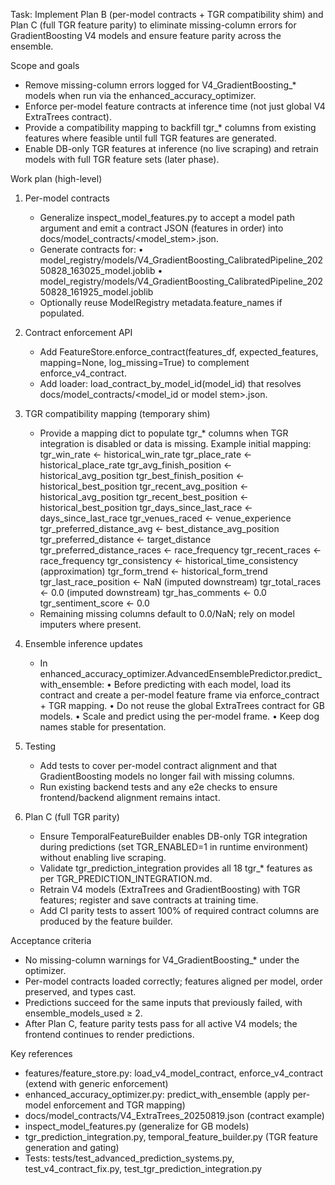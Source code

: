 Task: Implement Plan B (per-model contracts + TGR compatibility shim) and Plan C (full TGR feature parity) to eliminate missing-column errors for GradientBoosting V4 models and ensure feature parity across the ensemble.

Scope and goals
- Remove missing-column errors logged for V4_GradientBoosting_* models when run via the enhanced_accuracy_optimizer.
- Enforce per-model feature contracts at inference time (not just global V4 ExtraTrees contract).
- Provide a compatibility mapping to backfill tgr_* columns from existing features where feasible until full TGR features are generated.
- Enable DB-only TGR features at inference (no live scraping) and retrain models with full TGR feature sets (later phase).

Work plan (high-level)
1) Per-model contracts
   - Generalize inspect_model_features.py to accept a model path argument and emit a contract JSON (features in order) into docs/model_contracts/<model_stem>.json.
   - Generate contracts for:
     • model_registry/models/V4_GradientBoosting_CalibratedPipeline_20250828_163025_model.joblib
     • model_registry/models/V4_GradientBoosting_CalibratedPipeline_20250828_161925_model.joblib
   - Optionally reuse ModelRegistry metadata.feature_names if populated.

2) Contract enforcement API
   - Add FeatureStore.enforce_contract(features_df, expected_features, mapping=None, log_missing=True) to complement enforce_v4_contract.
   - Add loader: load_contract_by_model_id(model_id) that resolves docs/model_contracts/<model_id or model stem>.json.

3) TGR compatibility mapping (temporary shim)
   - Provide a mapping dict to populate tgr_* columns when TGR integration is disabled or data is missing. Example initial mapping:
     tgr_win_rate <- historical_win_rate
     tgr_place_rate <- historical_place_rate
     tgr_avg_finish_position <- historical_avg_position
     tgr_best_finish_position <- historical_best_position
     tgr_recent_avg_position <- historical_avg_position
     tgr_recent_best_position <- historical_best_position
     tgr_days_since_last_race <- days_since_last_race
     tgr_venues_raced <- venue_experience
     tgr_preferred_distance_avg <- best_distance_avg_position
     tgr_preferred_distance <- target_distance
     tgr_preferred_distance_races <- race_frequency
     tgr_recent_races <- race_frequency
     tgr_consistency <- historical_time_consistency (approximation)
     tgr_form_trend <- historical_form_trend
     tgr_last_race_position <- NaN (imputed downstream)
     tgr_total_races <- 0.0 (imputed downstream)
     tgr_has_comments <- 0.0
     tgr_sentiment_score <- 0.0
   - Remaining missing columns default to 0.0/NaN; rely on model imputers where present.

4) Ensemble inference updates
   - In enhanced_accuracy_optimizer.AdvancedEnsemblePredictor.predict_with_ensemble:
     • Before predicting with each model, load its contract and create a per-model feature frame via enforce_contract + TGR mapping.
     • Do not reuse the global ExtraTrees contract for GB models.
     • Scale and predict using the per-model frame.
     • Keep dog names stable for presentation.

5) Testing
   - Add tests to cover per-model contract alignment and that GradientBoosting models no longer fail with missing columns.
   - Run existing backend tests and any e2e checks to ensure frontend/backend alignment remains intact.

6) Plan C (full TGR parity)
   - Ensure TemporalFeatureBuilder enables DB-only TGR integration during predictions (set TGR_ENABLED=1 in runtime environment) without enabling live scraping.
   - Validate tgr_prediction_integration provides all 18 tgr_* features as per TGR_PREDICTION_INTEGRATION.md.
   - Retrain V4 models (ExtraTrees and GradientBoosting) with TGR features; register and save contracts at training time.
   - Add CI parity tests to assert 100% of required contract columns are produced by the feature builder.

Acceptance criteria
- No missing-column warnings for V4_GradientBoosting_* under the optimizer.
- Per-model contracts loaded correctly; features aligned per model, order preserved, and types cast.
- Predictions succeed for the same inputs that previously failed, with ensemble_models_used ≥ 2.
- After Plan C, feature parity tests pass for all active V4 models; the frontend continues to render predictions.

Key references
- features/feature_store.py: load_v4_model_contract, enforce_v4_contract (extend with generic enforcement)
- enhanced_accuracy_optimizer.py: predict_with_ensemble (apply per-model enforcement and TGR mapping)
- docs/model_contracts/V4_ExtraTrees_20250819.json (contract example)
- inspect_model_features.py (generalize for GB models)
- tgr_prediction_integration.py, temporal_feature_builder.py (TGR feature generation and gating)
- Tests: tests/test_advanced_prediction_systems.py, test_v4_contract_fix.py, test_tgr_prediction_integration.py

